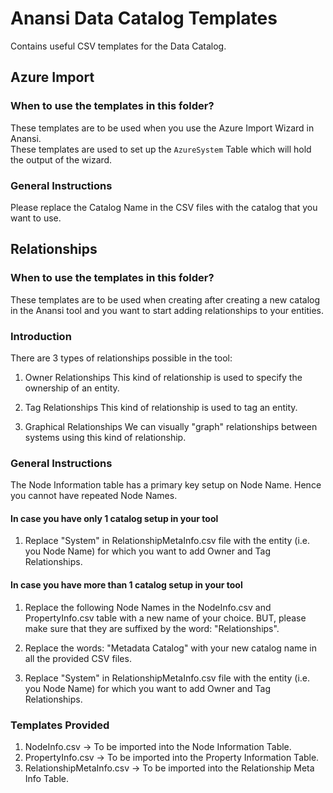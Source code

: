 # Anansi Data Catalog Templates

Contains useful CSV templates for the Data Catalog.

## Azure Import

### When to use the templates in this folder?
These templates are to be used when you use the Azure Import Wizard in Anansi.  
These templates are used to set up the `AzureSystem` Table which will hold the output of the wizard.

### General Instructions
Please replace the Catalog Name in the CSV files with the catalog that you want to use.

## Relationships

### When to use the templates in this folder?
These templates are to be used when creating after creating a new catalog in the Anansi tool and you want to start adding relationships to your entities.

### Introduction
There are 3 types of relationships possible in the tool:

1. Owner Relationships
    This kind of relationship is used to specify the ownership of an entity.  

2. Tag Relationships
    This kind of relationship is used to tag an entity.

3. Graphical Relationships
    We can visually "graph" relationships between systems using this kind of relationship.  

### General Instructions
The Node Information table has a primary key setup on Node Name. Hence you cannot have repeated Node Names.

#### In case you have only 1 catalog setup in your tool

1. Replace "System" in RelationshipMetaInfo.csv file with the entity (i.e. you Node Name) for which you want to add Owner and Tag Relationships.

#### In case you have more than 1 catalog setup in your tool

1. Replace the following Node Names in the NodeInfo.csv and PropertyInfo.csv table with a new name of your choice. BUT, please make sure that they are suffixed by the word: "Relationships".  

2. Replace the words: "Metadata Catalog" with your new catalog name in all the provided CSV files.  

3. Replace "System" in RelationshipMetaInfo.csv file with the entity (i.e. you Node Name) for which you want to add Owner and Tag Relationships.

### Templates Provided
1. NodeInfo.csv -> To be imported into the Node Information Table.
2. PropertyInfo.csv -> To be imported into the Property Information Table.
3. RelationshipMetaInfo.csv -> To be imported into the Relationship Meta Info Table.
